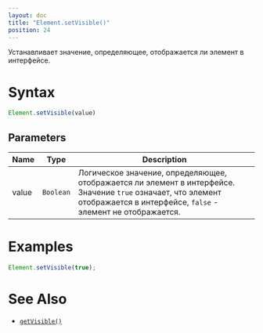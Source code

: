 ```yaml
---
layout: doc
title: "Element.setVisible()"
position: 24
---
```


Устанавливает значение, определяющее, отображается ли элемент в интерфейсе.

# Syntax

```js
Element.setVisible(value)
```


## Parameters

|Name|Type|Description|
|----|----|-----------|
|value|`Boolean`|Логическое значение, определяющее, отображается ли элемент в интерфейсе. Значение `true` означает, что элемент отображается в интерфейсе, `false` - элемент не отображается.|

# Examples

```js
Element.setVisible(true);
```

# See Also

* [`getVisible()`](../Element.getVisible/)
